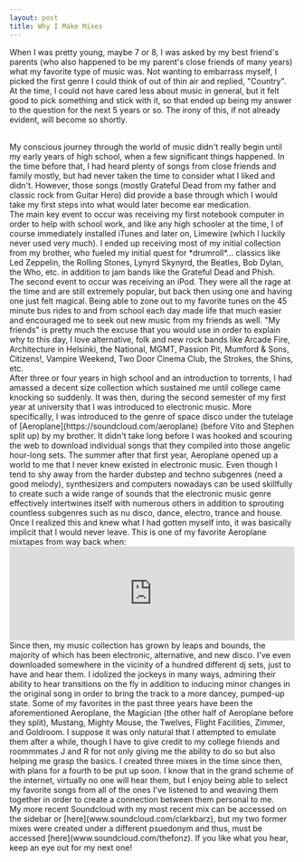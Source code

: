 ```yaml
---
layout: post
title: Why I Make Mixes
---
```


When I was pretty young, maybe 7 or 8, I was asked by my best friend's parents (who also happened to be my parent's close friends of many years) what my favorite type of music was. Not wanting to embarrass myself, I picked the first genre I could think of out of thin air and replied, "Country". At the time, I could not have cared less about music in general, but it felt good to pick something and stick with it, so that ended up being my answer to the question for the next 5 years or so. The irony of this, if not already evident, will become so shortly.

<br>
My conscious journey through the world of music didn't really begin until my early years of high school, when a few significant things happened. In the time before that, I had heard plenty of songs from close friends and family mostly, but had never taken the time to consider what I liked and didn't. However, those songs (mostly Grateful Dead from my father and classic rock from Guitar Hero) did provide a base through which I would take my first steps into what would later become ear medication.

<br>
The main key event to occur was receiving my first notebook computer in order to help with school work, and like any high schooler at the time, I of course immediately installed iTunes and later on, Limewire (which I luckily never used very much). I ended up receiving most of my initial collection from my brother, who fueled my initial quest for *drumroll*... classics like Led Zeppelin, the Rolling Stones, Lynyrd Skynyrd, the Beatles, Bob Dylan, the Who, etc. in addition to jam bands like the Grateful Dead and Phish.

<br>
The second event to occur was receiving an iPod. They were all the rage at the time and are still extremely popular, but back then using one and having one just felt magical. Being able to zone out to my favorite tunes on the 45 minute bus rides to and from school each day made life that much easier and encouraged me to seek out new music from my friends as well. "My friends" is pretty much the excuse that you would use in order to explain why to this day, I love alternative, folk and new rock bands like Arcade Fire, Architecture in Helsinki, the National, MGMT, Passion Pit, Mumford & Sons, Citizens!, Vampire Weekend, Two Door Cinema Club, the Strokes, the Shins, etc.

<br>
After three or four years in high school and an introduction to torrents, I had amassed a decent size collection which sustained me until college came knocking so suddenly. It was then, during the second semester of my first year at university that I was introduced to electronic music. More specifically, I was introduced to the genre of space disco under the tutelage of [Aeroplane](https://soundcloud.com/aeroplane) (before Vito and Stephen split up) by my brother. It didn't take long before I was hooked and scouring the web to download individual songs that they compiled into those angelic hour-long sets. The summer after that first year, Aeroplane opened up a world to me that I never knew existed in electronic music. Even though I tend to shy away from the harder dubstep and techno subgenres (need a good melody), synthesizers and computers nowadays can be used skillfully to create such a wide range of sounds that the electronic music genre effectively intertwines itself with numerous others in addition to sprouting countless subgenres such as nu disco, dance, electro, trance and house. Once I realized this and knew what I had gotten myself into, it was basically implicit that I would never leave. This is one of my favorite Aeroplane mixtapes from way back when:

<br>
<iframe width="100%" height="166" scrolling="no" frameborder="no" src="https://w.soundcloud.com/player/?url=http%3A%2F%2Fapi.soundcloud.com%2Ftracks%2F2965585">
</iframe>

<br>
Since then, my music collection has grown by leaps and bounds, the majority of which has been electronic, alternative, and new disco. I've even downloaded somewhere in the vicinity of a hundred different dj sets, just to have and hear them. I idolized the jockeys in many ways, admiring their ability to hear transitions on the fly in addition to inducing minor changes in the original song in order to bring the track to a more dancey, pumped-up state. Some of my favorites in the past three years have been the aforementioned Aeroplane, the Magician (the other half of Aeroplane before they split), Mustang, Mighty Mouse, the Twelves, Flight Facilities, Zimmer, and Goldroom. I suppose it was only natural that I attempted to emulate them after a while, though I have to give credit to my college friends and roommmates J and R for not only giving me the ability to do so but also helping me grasp the basics. I created three mixes in the time since then, with plans for a fourth to be put up soon. I know that in the grand scheme of the internet, virtually no one will hear them, but I enjoy being able to select my favorite songs from all of the ones I've listened to and weaving them together in order to create a connection between them personal to me.

<br>
My more recent Soundcloud with my most recent mix can be accessed on the sidebar or [here](www.soundcloud.com/clarkbarz), but my two former mixes were created under a different psuedonym and thus, must be accessed [here](www.soundcloud.com/thefonz). If you like what you hear, keep an eye out for my next one!